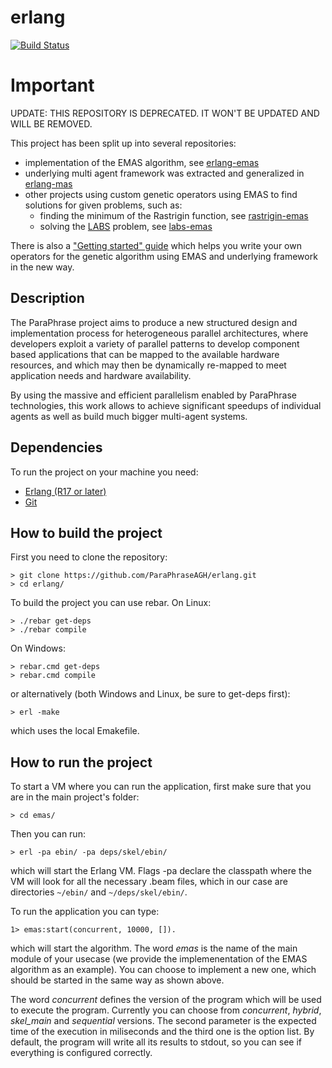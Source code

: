erlang
======
[![Build Status](https://secure.travis-ci.org/ParaPhraseAGH/erlang.svg?branch=master "Build Status")](http://travis-ci.org/ParaPhraseAGH/erlang)

# Important

UPDATE: THIS REPOSITORY IS DEPRECATED. IT WON'T BE UPDATED AND WILL BE REMOVED.

This project has been split up into several repositories:
* implementation of the EMAS algorithm, see [erlang-emas](https://github.com/ParaPhraseAGH/erlang-emas)
* underlying multi agent framework was extracted and generalized in [erlang-mas](https://github.com/ParaPhraseAGH/erlang-mas)
* other projects using custom genetic operators using EMAS to find solutions for given problems, such as:
    * finding the minimum of the Rastrigin function, see [rastrigin-emas](https://github.com/ParaPhraseAGH/rastrigin-emas)
    * solving the [LABS](# "Low Autocorrelation Binary Sequences") problem, see [labs-emas](https://github.com/ParaPhraseAGH/labs-emas)

There is also a ["Getting started" guide](https://github.com/ParaPhraseAGH/erlang-emas/wiki/Tutorial) which helps you write your own operators for the genetic algorithm using EMAS and underlying framework in the new way.

## Description

The ParaPhrase project aims to produce a new structured design and implementation process for heterogeneous parallel architectures, where developers exploit a variety of parallel patterns to develop component based applications that can be mapped to the available hardware resources, and which may then be dynamically re-mapped to meet application needs and hardware availability.

By using the massive and efficient parallelism enabled by ParaPhrase technologies, this work allows to achieve significant speedups of individual agents as well as build much bigger multi-agent systems.

## Dependencies

To run the project on your machine you need:

* [Erlang (R17 or later)](http://www.erlang.org/)
* [Git](http://git-scm.com/)

## How to build the project

First you need to clone the repository:

    > git clone https://github.com/ParaPhraseAGH/erlang.git
    > cd erlang/

    
To build the project you can use rebar. On Linux:

    > ./rebar get-deps
    > ./rebar compile
    
On Windows:

    > rebar.cmd get-deps
    > rebar.cmd compile
    
or alternatively (both Windows and Linux, be sure to get-deps first):

    > erl -make
    
which uses the local Emakefile.

## How to run the project

To start a VM where you can run the application, first make sure that you are in the main project's folder:

    > cd emas/
    
Then you can run:

    > erl -pa ebin/ -pa deps/skel/ebin/
    
which will start the Erlang VM. Flags -pa declare the classpath where the VM will look for all the necessary .beam files, which in our case are directories `~/ebin/` and `~/deps/skel/ebin/`.

To run the application you can type:

    1> emas:start(concurrent, 10000, []).
  
which will start the algorithm. The word _emas_ is the name of the main module of your usecase (we provide the implemenentation of the EMAS algorithm as an example).
You can choose to implement a new one, which should be started in the same way as shown above.

The word _concurrent_ defines the version of the program which will be used to execute the program. Currently you can choose from _concurrent_, _hybrid_, _skel_main_ and _sequential_ versions.
The second parameter is the expected time of the execution in miliseconds and the third one is the option list. By default, the program will write all its results to stdout, so you can see if everything is configured correctly.
